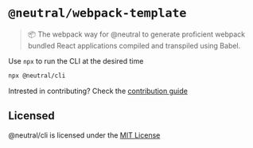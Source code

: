 # `@neutral/webpack-template`

> 📦 The webpack way for @neutral to generate proficient webpack bundled React applications compiled and transpiled using Babel.

Use `npx` to run the CLI at the desired time

```bash
npx @neutral/cli
```

Intrested in contributing? Check the [contribution guide](https://github.com/rodzy/neutral/blob/master/.github/CONTRIBUTING.md)

## Licensed

@neutral/cli is licensed under the [MIT License](https://opensource.org/licenses/MIT)

